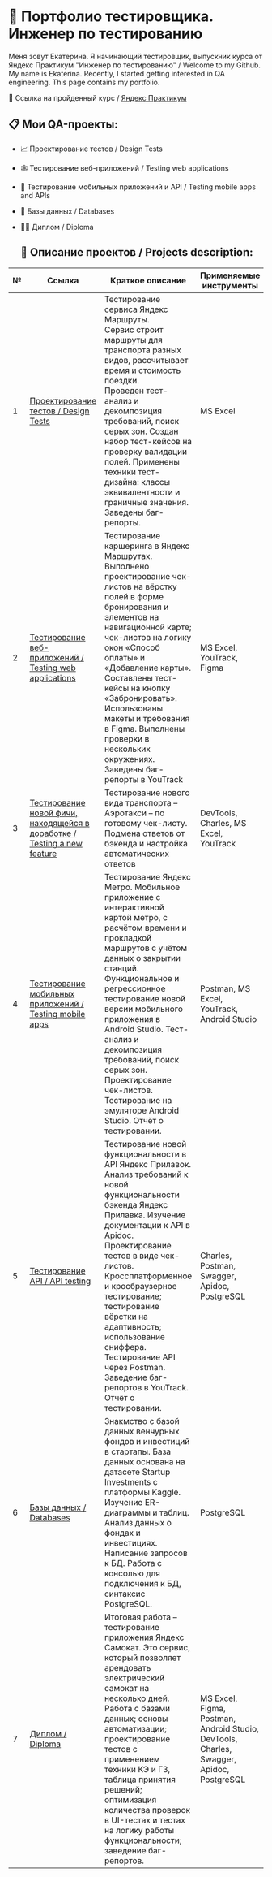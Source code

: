 # :mag_right: Портфолио тестировщика. Инженер по тестированию 

Меня зовут Екатерина. Я начинающий тестировщик, выпускник курса от Яндекс Практикум "Инженер по тестированию"  / Welcome to my Github. My name is Ekaterina. Recently, I started getting interested in QA engineering. This page contains my portfolio. 

🔗  Ссылка на пройденный курс / [Яндекс Практикум](https://practicum.yandex.ru/qa-engineer/) <br />

## 📋 Мои QA-проекты:

- :chart_with_upwards_trend: Проектирование тестов / Design Tests
- :spider_web: Тестирование веб-приложений / Testing web applications
- :iphone: Тестирование мобильных приложений и API / Testing mobile apps and APIs
- :floppy_disk: Базы данных / Databases
- :man_technologist: Диплом / Diploma

  ## :page_with_curl: Описание проектов / Projects description:
|        №      | Ссылка            | Краткое описание                                                 | Применяемые инструменты | 
|---------------|-------------------|------------------------------------------------------------------|-------------------------|
|1              |[Проектирование тестов / Design Tests](https://docs.google.com/spreadsheets/d/13-UqFONWztkPf8k-Klgq54hftE5xaYDAdFZLeVpzHsI/edit?usp=sharing) | Тестирование сервиса Яндекс Маршруты. <br>Сервис строит маршруты для транспорта разных видов, рассчитывает время и стоимость поездки. <br>Проведен тест-анализ и декомпозиция требований, поиск серых зон. Создан набор тест-кейсов на проверку валидации полей. Применены техники тест-дизайна: классы эквивалентности и граничные значения. Заведены баг-репорты. |MS Excel| 
|2              |[Тестирование веб-приложений / Testing web applications](https://docs.google.com/spreadsheets/d/1xetdzWjwPBar9JNWCdJ4ZYLtHTyb4lNB9-JrxL_FR2c/edit?usp=sharing )| Тестирование каршеринга в Яндекс Маршрутах. <br> Выполнено проектирование чек-листов на вёрстку полей в форме бронирования и элементов на навигационной карте; чек-листов на логику окон «Способ оплаты» и «Добавление карты». Составлены тест-кейсы на кнопку «Забронировать». Использованы макеты и требования в Figma. Выполнены проверки в нескольких окружениях. Заведены баг-репорты в YouTrack | MS Excel, YouTrack, Figma|
|3              |[Тестирование новой фичи, находящейся в доработке / Testing a new feature]( https://docs.google.com/spreadsheets/d/1xetdzWjwPBar9JNWCdJ4ZYLtHTyb4lNB9-JrxL_FR2c/edit?usp=sharing )| Тестирование нового вида транспорта – Аэротакси – по готовому чек-листу. Подмена ответов от бэкенда и настройка автоматических ответов |DevTools, Charles, MS Excel, YouTrack|
|4              |[Тестирование мобильных приложений / Testing mobile apps]( https://docs.google.com/spreadsheets/d/1iLq6VgnD4zK1OAh_4_83YQQ_Akg4k0vSRGMjRhg1hyc/edit?usp=sharing )| Тестирование Яндекс Метро. Мобильное приложение с интерактивной картой метро, с расчётом времени и прокладкой маршрутов с учётом данных о закрытии станций. <br> Функциональное и регрессионное тестирование новой версии мобильного приложения в Android Studio. Тест-анализ и декомпозиция требований, поиск серых зон. Проектирование чек-листов. Тестирование на эмуляторе Android Studio. Отчёт о тестировании. |Postman, MS Excel, YouTrack, Android Studio|
5               |[Тестирование API / API testing]( https://docs.google.com/spreadsheets/d/1PNLPxLEv2G5BXjRHNsbBcZo5q20yfz7KdvgNtuypynU/edit?usp=sharing)| Тестирование новой функциональности в API Яндекс Прилавок. <br> Анализ требований к новой функциональности бэкенда Яндекс Прилавка. Изучение документации к API в Apidoc. Проектирование тестов в виде чек-листов. Кроссплатформенное и кросбраузерное тестирование; тестирование вёрстки на адаптивность; использование сниффера. Тестирование API через Postman. Заведение баг-репортов в YouTrack. Отчёт о тестировании. |Charles, Postman, Swagger, Аpidoc, PostgreSQL|
6              |[Базы данных / Databases]( )| Знакмство с базой данных венчурных фондов и инвестиций в стартапы. База данных основана на датасете Startup Investments с платформы Kaggle. Изучение ER-диаграммы и таблиц. Анализ данных о фондах и инвестициях. Написание запросов к БД. Работа с консолью для подключения к БД, синтаксис PostgreSQL. | PostgreSQL|
|7              |[Диплом / Diploma]( )| Итоговая работа – тестирование приложения Яндекс Самокат. Это сервис, который позволяет арендовать электрический самокат на несколько дней. <br/> Работа с базами данных; основы автоматизации; проектирование тестов с применением техники КЭ и ГЗ, таблица принятия решений; оптимизация количества проверок в UI-тестах и тестах на логику работы функциональности; заведение баг-репортов. | MS Excel, Figma, Postman, Android Studio, DevTools, Charles, Swagger, Apidoc, PostgreSQL|
